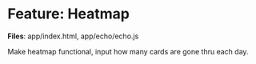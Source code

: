 # Feature: Heatmap

**Files**: app/index.html, app/echo/echo.js

Make heatmap functional, input how many cards are gone thru each day.